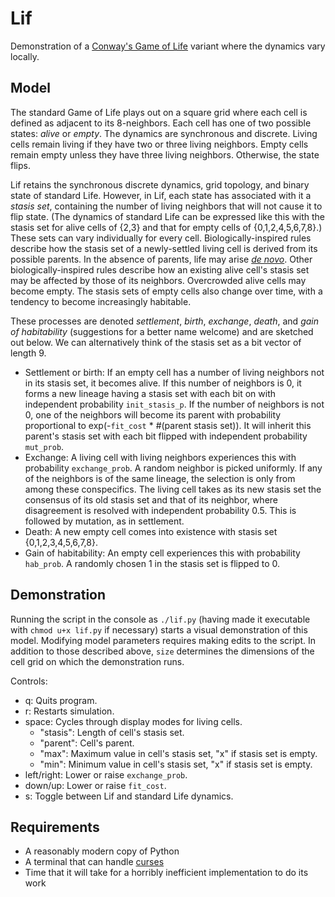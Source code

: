 # Lif

Demonstration of a
[Conway's Game of Life](http://en.wikipedia.org/wiki/Conway%27s_Game_of_Life)
variant where the dynamics vary locally.

## Model

The standard Game of Life plays out on a square grid where each cell
is defined as adjacent to its 8-neighbors. Each cell has one of two
possible states: *alive* or *empty*. The dynamics are synchronous and
discrete. Living cells remain living if they have two or three living
neighbors. Empty cells remain empty unless they have three living
neighbors. Otherwise, the state flips.

Lif retains the synchronous discrete dynamics, grid topology, and
binary state of standard Life. However, in Lif, each state has
associated with it a *stasis set*, containing the number of living
neighbors that will not cause it to flip state. (The dynamics of
standard Life can be expressed like this with the stasis set for alive
cells of {2,3} and that for empty cells of {0,1,2,4,5,6,7,8}.) These
sets can vary individually for every cell. Biologically-inspired rules
describe how the stasis set of a newly-settled living cell is derived
from its possible parents. In the absence of parents, life may arise
[*de novo*](http://en.wikipedia.org/wiki/Spontaneous_generation). Other
biologically-inspired rules describe how an existing alive cell's
stasis set may be affected by those of its neighbors. Overcrowded
alive cells may become empty. The stasis sets of empty cells also
change over time, with a tendency to become increasingly habitable.

These processes are denoted *settlement*, *birth*, *exchange*,
*death*, and *gain of habitability* (suggestions for a better name
welcome) and are sketched out below. We can alternatively think of the
stasis set as a bit vector of length 9.
* Settlement or birth: If an empty cell has a number of living
  neighbors not in its stasis set, it becomes alive. If this number of
  neighbors is 0, it forms a new lineage having a stasis set with each
  bit on with independent probability `init_stasis_p`. If the number
  of neighbors is not 0, one of the neighbors will become its parent
  with probability proportional to exp(-`fit_cost` * #(parent stasis
  set)). It will inherit this parent's stasis set with each bit
  flipped with independent probability `mut_prob`.
* Exchange: A living cell with living neighbors experiences this with
  probability `exchange_prob`. A random neighbor is picked
  uniformly. If any of the neighbors is of the same lineage, the
  selection is only from among these conspecifics. The living cell
  takes as its new stasis set the consensus of its old stasis set and
  that of its neighbor, where disagreement is resolved with
  independent probability 0.5. This is followed by mutation, as in
  settlement.
* Death: A new empty cell comes into existence with stasis set
  {0,1,2,3,4,5,6,7,8}.
* Gain of habitability: An empty cell experiences this with
  probability `hab_prob`. A randomly chosen 1 in the stasis set is
  flipped to 0.

## Demonstration

Running the script in the console as `./lif.py` (having made it
executable with `chmod u+x lif.py` if necessary) starts a visual
demonstration of this model. Modifying model parameters requires
making edits to the script. In addition to those described above,
`size` determines the dimensions of the cell grid on which the
demonstration runs.

Controls:
* q: Quits program.
* r: Restarts simulation.
* space: Cycles through display modes for living cells.
  * "stasis": Length of cell's stasis set.
  * "parent": Cell's parent.
  * "max": Maximum value in cell's stasis set, "x" if stasis set is
    empty.
  * "min": Minimum value in cell's stasis set, "x" if stasis set is
    empty.
* left/right: Lower or raise `exchange_prob`.
* down/up: Lower or raise `fit_cost`.
* s: Toggle between Lif and standard Life dynamics.

## Requirements

* A reasonably modern copy of Python
* A terminal that can handle
  [curses](http://en.wikipedia.org/wiki/Curses_%28programming_library%29)
* Time that it will take for a horribly inefficient implementation to
  do its work
